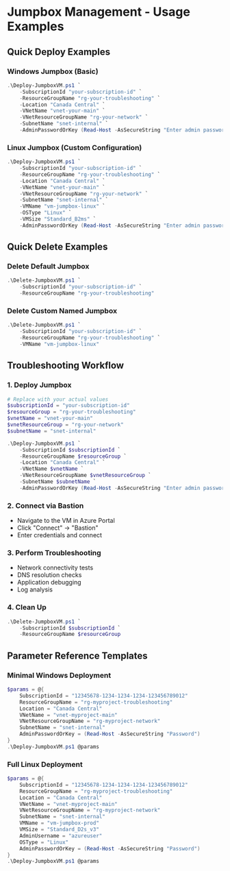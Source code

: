 # Jumpbox Management - Usage Examples

## Quick Deploy Examples

### Windows Jumpbox (Basic)

```powershell
.\Deploy-JumpboxVM.ps1 `
    -SubscriptionId "your-subscription-id" `
    -ResourceGroupName "rg-your-troubleshooting" `
    -Location "Canada Central" `
    -VNetName "vnet-your-main" `
    -VNetResourceGroupName "rg-your-network" `
    -SubnetName "snet-internal" `
    -AdminPasswordOrKey (Read-Host -AsSecureString "Enter admin password")
```

### Linux Jumpbox (Custom Configuration)

```powershell
.\Deploy-JumpboxVM.ps1 `
    -SubscriptionId "your-subscription-id" `
    -ResourceGroupName "rg-your-troubleshooting" `
    -Location "Canada Central" `
    -VNetName "vnet-your-main" `
    -VNetResourceGroupName "rg-your-network" `
    -SubnetName "snet-internal" `
    -VMName "vm-jumpbox-linux" `
    -OSType "Linux" `
    -VMSize "Standard_B2ms" `
    -AdminPasswordOrKey (Read-Host -AsSecureString "Enter admin password")
```

## Quick Delete Examples

### Delete Default Jumpbox

```powershell
.\Delete-JumpboxVM.ps1 `
    -SubscriptionId "your-subscription-id" `
    -ResourceGroupName "rg-your-troubleshooting"
```

### Delete Custom Named Jumpbox

```powershell
.\Delete-JumpboxVM.ps1 `
    -SubscriptionId "your-subscription-id" `
    -ResourceGroupName "rg-your-troubleshooting" `
    -VMName "vm-jumpbox-linux"
```

## Troubleshooting Workflow

### 1. Deploy Jumpbox

```powershell
# Replace with your actual values
$subscriptionId = "your-subscription-id"
$resourceGroup = "rg-your-troubleshooting" 
$vnetName = "vnet-your-main"
$vnetResourceGroup = "rg-your-network"
$subnetName = "snet-internal"

.\Deploy-JumpboxVM.ps1 `
    -SubscriptionId $subscriptionId `
    -ResourceGroupName $resourceGroup `
    -Location "Canada Central" `
    -VNetName $vnetName `
    -VNetResourceGroupName $vnetResourceGroup `
    -SubnetName $subnetName `
    -AdminPasswordOrKey (Read-Host -AsSecureString "Enter admin password")
```

### 2. Connect via Bastion

- Navigate to the VM in Azure Portal
- Click "Connect" -> "Bastion"
- Enter credentials and connect

### 3. Perform Troubleshooting

- Network connectivity tests
- DNS resolution checks
- Application debugging
- Log analysis

### 4. Clean Up

```powershell
.\Delete-JumpboxVM.ps1 `
    -SubscriptionId $subscriptionId `
    -ResourceGroupName $resourceGroup
```

## Parameter Reference Templates

### Minimal Windows Deployment

```powershell
$params = @{
    SubscriptionId = "12345678-1234-1234-1234-123456789012"
    ResourceGroupName = "rg-myproject-troubleshooting"
    Location = "Canada Central"
    VNetName = "vnet-myproject-main"
    VNetResourceGroupName = "rg-myproject-network"
    SubnetName = "snet-internal"
    AdminPasswordOrKey = (Read-Host -AsSecureString "Password")
}
.\Deploy-JumpboxVM.ps1 @params
```

### Full Linux Deployment

```powershell
$params = @{
    SubscriptionId = "12345678-1234-1234-1234-123456789012"
    ResourceGroupName = "rg-myproject-troubleshooting"
    Location = "Canada Central"
    VNetName = "vnet-myproject-main"
    VNetResourceGroupName = "rg-myproject-network"
    SubnetName = "snet-internal"
    VMName = "vm-jumpbox-prod"
    VMSize = "Standard_D2s_v3"
    AdminUsername = "azureuser"
    OSType = "Linux"
    AdminPasswordOrKey = (Read-Host -AsSecureString "Password")
}
.\Deploy-JumpboxVM.ps1 @params
```

